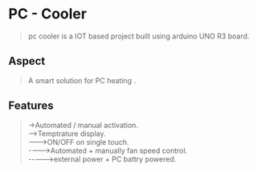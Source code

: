 # PC - Cooler
> pc cooler is a IOT based project built using arduino UNO R3 board.

## Aspect
> A smart solution for PC heating .

## Features
> ->Automated / manual activation.<br>
> -->Temptrature display.<br>
> --->ON/OFF on single touch.<br>
> ---->Automated + manually fan speed control.<br>
> ----->external power + PC battry powered.<br>
